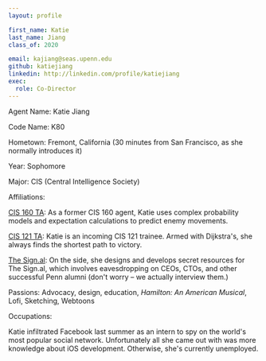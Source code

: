 ```yaml
---
layout: profile

first_name: Katie
last_name: Jiang
class_of: 2020

email: kajiang@seas.upenn.edu
github: katiejiang
linkedin: http://linkedin.com/profile/katiejiang
exec:
  role: Co-Director
---
```


Agent Name: Katie Jiang

Code Name: K80

Hometown: Fremont, California (30 minutes from San Francisco, as she normally introduces it)

Year: Sophomore

Major: CIS (Central Intelligence Society)

Affiliations:

  [CIS 160 TA](https://www.seas.upenn.edu/~cis160/current/): As a former CIS 160 agent, Katie uses complex probability models and expectation calculations to predict enemy movements.

  [CIS 121 TA](https://www.seas.upenn.edu/~cis121/current/): Katie is an incoming CIS 121 trainee. Armed with Dijkstra's, she always finds the shortest path to victory.

  [The Sign.al](http://thesign.al): On the side, she designs and develops secret resources for The Sign.al, which involves eavesdropping on CEOs, CTOs, and other successful Penn alumni (don't worry – we actually interview them.)

Passions: Advocacy, design, education, *Hamilton: An American Musical*, Lofi, Sketching, Webtoons

Occupations:

  Katie infiltrated Facebook last summer as an intern to spy on the world's most popular social network. Unfortunately all she came out with was more knowledge about iOS development. Otherwise, she's currently unemployed.
